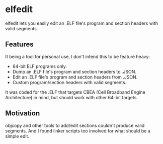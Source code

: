 # elfedit
elfedit lets you easily edit an .ELF file's program and section headers with valid segments.

## Features
It being a tool for personal use, I don't intend this to be feature heavy:
* 64-bit ELF programs only.
* Dump an .ELF file's program and section headers to .JSON.
* Edit an .ELF file's program and section headers from .JSON.
* Custom program/section headers with valid segments.

It was coded for the .ELF that targets CBEA (Cell Broadband Engine Architecture) in mind, but should work with other 64-bit targets.

## Motivation
objcopy and other tools to add/edit sections couldn't produce valid segments. And I found linker scripts too involved for what should be a simple edit.
